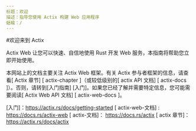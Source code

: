 ```yaml
---
标题：欢迎
描述：指导您使用 Actix 构建 Web 应用程序
蛞蝓：/
---
```


#欢迎来到 Actix

Actix Web 让您可以快速、自信地使用 Rust 开发 Web 服务，本指南将帮助您立即开始使用。

本网站上的文档主要关注 Actix Web 框架。有关 Actix 参与者框架的信息，请查看[ Actix 章节]  [ actix-chapter ]（或较低级别的[ actix API 文档]  [ actix-docs ]）。否则，请转到[入门指南]  [入门]。如果您已经了解并需要特定信息，您可能需要阅读[ Actix Web API 文档]  [ actix-web-docs ]。

[入门]：https://actix.rs/docs/getting-started
[ actix-web-文档] : https://docs.rs/actix-web
[ actix-文档]： https://docs.rs/actix
[ actix 章节]： https://actix.rs/docs/actix

